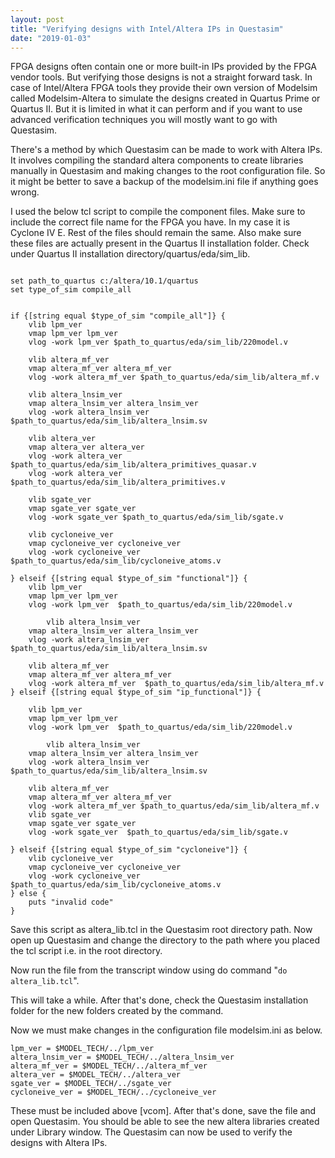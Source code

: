 ```yaml
---
layout: post
title: "Verifying designs with Intel/Altera IPs in Questasim"
date: "2019-01-03"
---
```


FPGA designs often contain one or more built-in IPs provided by the FPGA vendor tools. 
But verifying those designs is not a straight forward task. In case of Intel/Altera FPGA 
tools they provide their own version of Modelsim called Modelsim-Altera to simulate the 
designs created in Quartus Prime or Quartus II. But it is limited in what it can perform and if you want to use advanced 
verification techniques you will mostly want to go with Questasim. 

There's a method by which Questasim can be made to work with Altera IPs. It involves compiling the
standard altera components to create libraries manually in Questasim and making changes to
the root configuration file. So it might be better to save a backup of the modelsim.ini
file if anything goes wrong.

I used the below tcl script to compile the component files. Make sure to include
the correct file name for the FPGA you have. In my case it is Cyclone IV E.
Rest of the files should remain the same. Also make sure these files are actually present in
the Quartus II installation folder. Check under Quartus II installation directory/quartus/eda/sim_lib.

````

set path_to_quartus c:/altera/10.1/quartus
set type_of_sim compile_all


if {[string equal $type_of_sim "compile_all"]} {
	vlib lpm_ver
	vmap lpm_ver lpm_ver
	vlog -work lpm_ver $path_to_quartus/eda/sim_lib/220model.v

	vlib altera_mf_ver
	vmap altera_mf_ver altera_mf_ver
	vlog -work altera_mf_ver $path_to_quartus/eda/sim_lib/altera_mf.v
        
	vlib altera_lnsim_ver
	vmap altera_lnsim_ver altera_lnsim_ver
	vlog -work altera_lnsim_ver $path_to_quartus/eda/sim_lib/altera_lnsim.sv
	
	vlib altera_ver
	vmap altera_ver altera_ver
	vlog -work altera_ver $path_to_quartus/eda/sim_lib/altera_primitives_quasar.v
	vlog -work altera_ver $path_to_quartus/eda/sim_lib/altera_primitives.v
	
	vlib sgate_ver
	vmap sgate_ver sgate_ver
	vlog -work sgate_ver $path_to_quartus/eda/sim_lib/sgate.v

	vlib cycloneive_ver
	vmap cycloneive_ver cycloneive_ver
	vlog -work cycloneive_ver $path_to_quartus/eda/sim_lib/cycloneive_atoms.v

} elseif {[string equal $type_of_sim "functional"]} {
	vlib lpm_ver
	vmap lpm_ver lpm_ver
	vlog -work lpm_ver  $path_to_quartus/eda/sim_lib/220model.v
        
        vlib altera_lnsim_ver
	vmap altera_lnsim_ver altera_lnsim_ver
	vlog -work altera_lnsim_ver  $path_to_quartus/eda/sim_lib/altera_lnsim.sv

	vlib altera_mf_ver
	vmap altera_mf_ver altera_mf_ver
	vlog -work altera_mf_ver  $path_to_quartus/eda/sim_lib/altera_mf.v
} elseif {[string equal $type_of_sim "ip_functional"]} {

	vlib lpm_ver
	vmap lpm_ver lpm_ver
	vlog -work lpm_ver  $path_to_quartus/eda/sim_lib/220model.v

        vlib altera_lnsim_ver
	vmap altera_lnsim_ver altera_lnsim_ver
	vlog -work altera_lnsim_ver  $path_to_quartus/eda/sim_lib/altera_lnsim.sv

	vlib altera_mf_ver
	vmap altera_mf_ver altera_mf_ver
	vlog -work altera_mf_ver $path_to_quartus/eda/sim_lib/altera_mf.v
	vlib sgate_ver
	vmap sgate_ver sgate_ver
	vlog -work sgate_ver  $path_to_quartus/eda/sim_lib/sgate.v

} elseif {[string equal $type_of_sim "cycloneive"]} {
	vlib cycloneive_ver
	vmap cycloneive_ver cycloneive_ver
	vlog -work cycloneive_ver  $path_to_quartus/eda/sim_lib/cycloneive_atoms.v
} else {
	puts "invalid code"
}

````

Save this script as altera_lib.tcl in the Questasim root directory path.
Now open up Questasim and change the directory to the path where you placed
the tcl script i.e. in the root directory.

Now run the file from the transcript window using do command "``` do altera_lib.tcl ```".

This will take a while. After that's done, check the Questasim installation folder for the new folders created by the command.

Now we must make changes in the configuration file modelsim.ini as below.

```
lpm_ver = $MODEL_TECH/../lpm_ver
altera_lnsim_ver = $MODEL_TECH/../altera_lnsim_ver
altera_mf_ver = $MODEL_TECH/../altera_mf_ver
altera_ver = $MODEL_TECH/../altera_ver
sgate_ver = $MODEL_TECH/../sgate_ver
cycloneive_ver = $MODEL_TECH/../cycloneive_ver
```
These must be included above [vcom]. After that's done, save the file and open Questasim. You should be able to see the new altera libraries created under Library window. The Questasim can now be used to verify the designs with Altera IPs.
